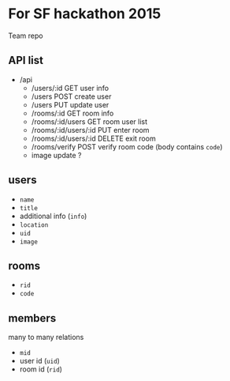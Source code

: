 
For SF hackathon 2015
=====================

Team repo

## API list

- /api
	- /users/:id            GET user info
	- /users                POST create user
	- /users                PUT update user
	- /rooms/:id            GET room info
	- /rooms/:id/users      GET room user list
	- /rooms/:id/users/:id  PUT enter room
	- /rooms/:id/users/:id  DELETE exit room
	- /rooms/verify         POST verify room code (body contains `code`)
	- image update ?

## users

- `name`
- `title`
- additional info (`info`)
- `location`
- `uid`
- `image`

## rooms

- `rid`
- `code`

## members

many to many relations

- `mid`
- user id (`uid`)
- room id (`rid`)
